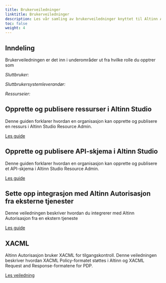 ```yaml
---
title: Brukerveiledninger
linktitle: Brukerveiledninger
description: Les vår samling av brukerveiledninger knyttet til Altinn Autorisasjon.
toc: false
weight: 4
---
```


## Inndeling

Brukerveiledningen er det inn i underområder ut fra hvilke rolle du opptrer som

_Sluttbruker:_

_Sluttbrukersystemleverandør:_

_Ressurseier:_

## Opprette og publisere ressurser i Altinn Studio

Denne guiden forklarer hvordan en organisasjon kan opprette og publisere en ressurs i Altinn Studio Resource Admin.

[Les guide](create-resource-resource-admin)

## Opprette og publisere API-skjema i Altinn Studio

Denne guiden forklarer hvordan en organisasjon kan opprette og publisere et API-skjema i Altinn Studio Resource Admin.

[Les guide](create-apischeme-resource-admin)

## Sette opp integrasjon med Altinn Autorisasjon fra eksterne tjenester

Denne veiledningen beskriver hvordan du integrerer med Altinn Autorisasjon fra en ekstern tjeneste

[Les guide](integrating-link-service)

## XACML

Altinn Autorisasjon bruker XACML for tilgangskontroll. Denne veiledningen beskriver hvordan XACML Policy-formatet støttes i Altinn og XACML Request and Response-formatene for PDP.

[Les veiledning](xacml)
